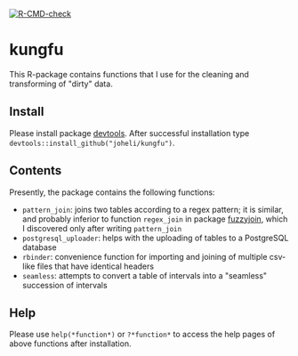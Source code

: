 [![R-CMD-check](https://github.com/joheli/kungfu/actions/workflows/R-CMD-check.yaml/badge.svg)](https://github.com/joheli/kungfu/actions/workflows/R-CMD-check.yaml)
# kungfu

This R-package contains functions that I use for the cleaning and transforming of "dirty" data. 

## Install

Please install package [devtools](https://cran.r-project.org/web/packages/devtools/index.html). After successful installation type `devtools::install_github("joheli/kungfu")`.

## Contents

Presently, the package contains the following functions:
  -  `pattern_join`: joins two tables according to a regex pattern; it is similar, and probably inferior to function `regex_join` in package [fuzzyjoin](https://github.com/dgrtwo/fuzzyjoin), which I discovered only after writing `pattern_join`
  - `postgresql_uploader`: helps with the uploading of tables to a PostgreSQL database
  - `rbinder`: convenience function for importing and joining of multiple csv-like files that have identical headers
  - `seamless`: attempts to convert a table of intervals into a "seamless" succession of intervals
  
## Help

Please use `help(*function*)` or `?*function*` to access the help pages of above functions after installation.



